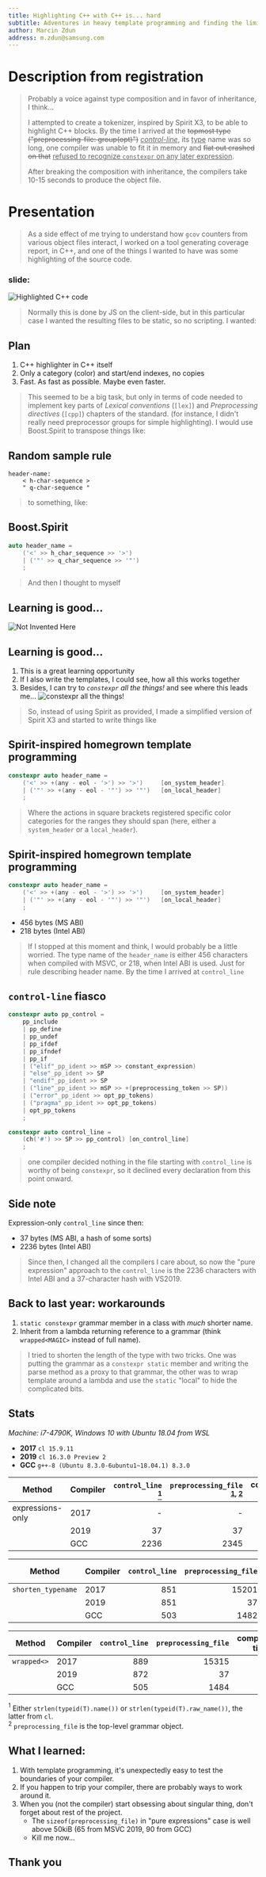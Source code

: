 ```yaml
---
title: Highlighting C++ with C++ is... hard
subtitle: Adventures in heavy template programming and finding the limits of compilers
author: Marcin Zdun
address: m.zdun@samsung.com
---
```


# Description from registration

> Probably a voice against type composition and in favor of inheritance, I think...
>
> I attempted to create a tokenizer, inspired by Spirit X3, to be able to highlight C++ blocks. By the time I arrived at the <del>topmost type ("preprocessing-file: group(opt)")</del> <ins>_control-line_</ins>, its <ins>type</ins> name was so long, one compiler was unable to fit it in memory and <del>flat out crashed on that</del> <ins>refused to recognize `constexpr` on any later expression</ins>.
>
> After breaking the composition with inheritance, the compilers take 10-15 seconds to produce the object file.

# Presentation

> As a side effect of me trying to understand how `gcov` counters from various object files interact, I worked on a tool generating coverage report, in C++, and one of the things I wanted to have was some highlighting of the source code.

### slide:
![Highlighted C++ code](highlighted.png)

> Normally this is done by JS on the client-side, but in this particular case I wanted the resulting files to be static, so no scripting. I wanted:

## Plan
1. C++ highlighter in C++ itself
2. Only a category (color) and start/end indexes, no copies
3. Fast. As fast as possible. Maybe even faster.

> This seemed to be a big task, but only in terms of code needed to implement key parts of _Lexical conventions_ (`[lex]`) and _Preprocessing directives_ (`[cpp]`) chapters of the standard. (for instance, I didn't really need preprocessor groups for simple highlighting).
> I would use Boost.Spirit to transpose things like:

## Random sample rule

```
header-name:
    < h-char-sequence >
    " q-char-sequence "
```

> to something, like:

## Boost.Spirit

```cpp
auto header_name = 
    ('<' >> h_char_sequence >> '>')
    | ('"' >> q_char_sequence >> '"')
    ;
```

> And then I thought to myself 

## Learning is good...
![Not Invented Here](Not-Invented-Here.gif)

## Learning is good...
1. This is a great learning opportunity
2. If I also write the templates, I could see, how all this works together
3. Besides, I can try to _`constexpr` all the things!_ and see where this leads me...
   ![constexpr all the things!](things.jpg)

> So, instead of using Spirit as provided, I made a simplified version of Spirit X3 and started to write things like

## Spirit-inspired homegrown template programming

```cpp
constexpr auto header_name = 
    ('<' >> +(any - eol - '>') >> '>')     [on_system_header]
    | ('"' >> +(any - eol - '"') >> '"')   [on_local_header]
    ;
```

> Where the actions in square brackets registered specific color categories for the ranges they should span (here, either a `system_header` or a `local_header`).

## Spirit-inspired homegrown template programming

```cpp
constexpr auto header_name = 
    ('<' >> +(any - eol - '>') >> '>')     [on_system_header]
    | ('"' >> +(any - eol - '"') >> '"')   [on_local_header]
    ;
```

- 456 bytes (MS ABI)
- 218 bytes (Intel ABI)

> If I stopped at this moment and think, I would probably be a little worried. The type name of the `header_name` is either 456 characters when compiled with MSVC, or 218, when Intel ABI is used. Just for rule describing header name. By the time I arrived at `control_line`

## `control-line` fiasco

```cpp
constexpr auto pp_control =
    pp_include
    | pp_define
    | pp_undef
    | pp_ifdef
    | pp_ifndef
    | pp_if
    | ("elif"_pp_ident >> mSP >> constant_expression)
    | "else"_pp_ident >> SP
    | "endif"_pp_ident >> SP
    | ("line"_pp_ident >> mSP >> +(preprocessing_token >> SP))
    | ("error"_pp_ident >> opt_pp_tokens)
    | ("pragma"_pp_ident >> opt_pp_tokens)
    | opt_pp_tokens
    ;

constexpr auto control_line =
    (ch('#') >> SP >> pp_control) [on_control_line]
    ;
```

> one compiler decided nothing in the file starting with `control_line` is worthy of being `constexpr`, so it declined every declaration from this point onward.

## Side note
Expression-only `control_line` since then:
- 37 bytes (MS ABI, a hash of some sorts)
- 2236 bytes (Intel ABI)

> Since then, I changed all the compilers I care about, so now the "pure expression" approach to the `control_line` is the 2236 characters with Intel ABI and a 37-character hash with VS2019.

## Back to last year: workarounds

1. `static constexpr` grammar member in a class with _much_ shorter name.
2. Inherit from a lambda returning reference to a grammar (think `wrapped<MAGIC>` instead of full name). 

> I tried to shorten the length of the type with two tricks. One was putting the grammar as a `constexpr static` member and writing the parse method as a proxy to that grammar, the other was to wrap template around a lambda and use the `static` "local" to hide the complicated bits.

## Stats

_Machine: i7-4790K, Windows 10 with Ubuntu 18.04 from WSL_

- **2017** `cl 15.9.11`
- **2019** `cl 16.3.0 Preview 2`
- **GCC**  `g++-8 (Ubuntu 8.3.0-6ubuntu1~18.04.1) 8.3.0`

| Method             | Compiler | `control_line` [<sup>1</sup>](#1) | `preprocessing_file` <sup>[1](#1), [2](#2)</sup> | compilation time [s] |
|--------------------|----------|-----:|------:|---:|
| expressions-only   | 2017     | -    | -     | 61 |
| &nbsp;             | 2019     | 37   | 37    | 15 |
| &nbsp;             | GCC      | 2236 | 2345  | 5  |


| Method             | Compiler | `control_line` | `preprocessing_file` | compilation time [s] |
|--------------------|----------|-----:|------:|---:|
| `shorten_typename` | 2017     | 851  | 15201 | 31 |
| &nbsp;             | 2019     | 851  | 37    | 12 |
| &nbsp;             | GCC      | 503  | 1482  | 5  |


| Method             | Compiler | `control_line` | `preprocessing_file` | compilation time [s] |
|--------------------|----------|-----:|------:|---:|
| `wrapped<>`        | 2017     | 889  | 15315 | 22 |
| &nbsp;             | 2019     | 872  | 37    | 22 |
| &nbsp;             | GCC      | 505  | 1484  | 5  |

<a class="anchor" id="1"><sup>1</sup></a> Either `strlen(typeid(T).name())` or `strlen(typeid(T).raw_name())`, the latter from `cl`.<br/>
<a class="anchor" id="2"><sup>2</sup></a> `preprocessing_file` is the top-level grammar object.
 
## What I learned:

1. With template programming, it's unexpectedly easy to test the boundaries of your compiler.
2. If you happen to trip your compiler, there are probably ways to work around it.
3. When you (not the compiler) start obsessing about singular thing, don't forget about rest of the project.
   - The `sizeof(preprocessing_file)` in "pure expressions" case is well above 50kiB (65 from MSVC 2019, 90 from GCC)
   - Kill me now...

## Thank you
